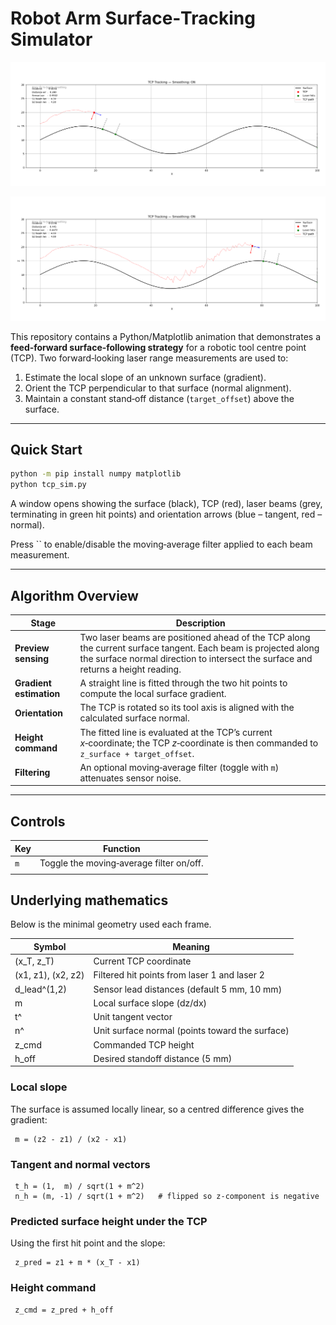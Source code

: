# Robot Arm Surface‑Tracking Simulator

![alt text](image-1.png)

![alt text](image.png)

This repository contains a Python/Matplotlib animation that demonstrates a **feed‑forward surface‑following strategy** for a robotic tool centre point (TCP).  Two forward‑looking laser range measurements are used to:

1. Estimate the local slope of an unknown surface (gradient).
2. Orient the TCP perpendicular to that surface (normal alignment).
3. Maintain a constant stand‑off distance (`target_offset`) above the surface.

---

## Quick Start

```bash
python -m pip install numpy matplotlib
python tcp_sim.py
```

A window opens showing the surface (black), TCP (red), laser beams (grey, terminating in green hit points) and orientation arrows (blue – tangent, red – normal).

Press `` to enable/disable the moving‑average filter applied to each beam measurement.

---

## Algorithm Overview

| Stage                   | Description                                                                                                                                                                                          |
| ----------------------- | ---------------------------------------------------------------------------------------------------------------------------------------------------------------------------------------------------- |
| **Preview sensing**     | Two laser beams are positioned ahead of the TCP along the current surface tangent.  Each beam is projected along the surface normal direction to intersect the surface and returns a height reading. |
| **Gradient estimation** | A straight line is fitted through the two hit points to compute the local surface gradient.                                                                                                          |
| **Orientation**         | The TCP is rotated so its tool axis is aligned with the calculated surface normal.                                                                                                                   |
| **Height command**      | The fitted line is evaluated at the TCP’s current *x*‑coordinate; the TCP *z*‑coordinate is then commanded to `z_surface + target_offset`.                                                           |
| **Filtering**           | An optional moving‑average filter (toggle with `m`) attenuates sensor noise.                                                                                                                         |

---

## Controls

| Key | Function                                 |
| --- | ---------------------------------------- |
| `m`  | Toggle the moving‑average filter on/off. |
|     |                                          |

## Underlying mathematics

Below is the minimal geometry used each frame.

| Symbol             | Meaning                                         |
| ------------------ | ----------------------------------------------- |
| (x\_T, z\_T)       | Current TCP coordinate                          |
| (x1, z1), (x2, z2) | Filtered hit points from laser 1 and laser 2    |
| d\_lead^(1,2)      | Sensor lead distances (default 5 mm, 10 mm)     |
| m                  | Local surface slope (dz/dx)                     |
| t^                 | Unit tangent vector                             |
| n^                 | Unit surface normal (points toward the surface) |
| z\_cmd             | Commanded TCP height                            |
| h\_off             | Desired standoff distance (5 mm)                |

### Local slope

The surface is assumed locally linear, so a centred difference gives the gradient:

```
 m = (z2 - z1) / (x2 - x1)
```

### Tangent and normal vectors

```
 t_h = (1,  m) / sqrt(1 + m^2)
 n_h = (m, -1) / sqrt(1 + m^2)   # flipped so z-component is negative
```

### Predicted surface height under the TCP

Using the first hit point and the slope:

```
 z_pred = z1 + m * (x_T - x1)
```

### Height command

```
 z_cmd = z_pred + h_off
```
